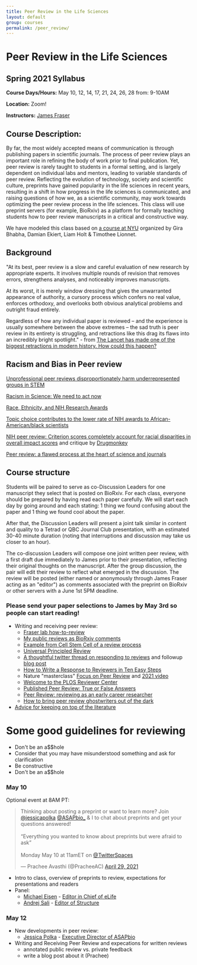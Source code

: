 ```yaml
---
title: Peer Review in the Life Sciences
layout: default
group: courses
permalink: /peer_review/
---
```


# Peer Review in the Life Sciences

## Spring 2021 Syllabus

**Course Days/Hours:** May 10, 12, 14, 17, 21, 24, 26, 28 from: 9-10AM

**Location:** Zoom!

**Instructors:** [James Fraser](mailto:jfraser@fraserlab.com)

## Course Description:

By far, the most widely accepted means of communication is through publishing papers in scientific journals. The process of peer review plays an important role in refining the body of work prior to final publication. Yet, peer review is rarely taught to students in a formal setting, and is largely dependent on individual labs and mentors, leading to variable standards of peer review. Reflecting the evolution of technology, society and scientific culture, preprints have gained popularity in the life sciences in recent years, resulting in a shift in how progress in the life sciences is communicated, and raising questions of how we, as a scientific community, may work towards optimizing the peer review process in the life sciences. This class will use preprint servers (for example, BioRxiv) as a platform for formally teaching students how to peer review manuscripts in a critical and constructive way.

We have modeled this class based on [a course at NYU](http://bhabhaekiertlab.org/teaching) organized by Gira Bhabha, Damian Ekiert, Liam Holt & Timothee Lionnet.

## Background

"At its best, peer review is a slow and careful evaluation of new research by appropriate experts. It involves multiple rounds of revision that removes errors, strengthens analyses, and noticeably improves manuscripts.

At its worst, it is merely window dressing that gives the unwarranted appearance of authority, a cursory process which confers no real value, enforces orthodoxy, and overlooks both obvious analytical problems and outright fraud entirely.

Regardless of how any individual paper is reviewed – and the experience is usually somewhere between the above extremes – the sad truth is peer review in its entirety is struggling, and retractions like this drag its flaws into an incredibly bright spotlight." - from [The Lancet has made one of the biggest retractions in modern history. How could this happen?
](https://www.theguardian.com/commentisfree/2020/jun/05/lancet-had-to-do-one-of-the-biggest-retractions-in-modern-history-how-could-this-happen)


## Racism and Bias in Peer review
[Unprofessional peer reviews disproportionately harm underrepresented groups in STEM](https://peerj.com/articles/8247/)

[Racism in Science: We need to act now](https://elifesciences.org/articles/59636)

[Race, Ethnicity, and NIH Research Awards](https://science.sciencemag.org/content/333/6045/1015)

[Topic choice contributes to the lower rate of NIH awards to African-American/black scientists](https://advances.sciencemag.org/content/5/10/eaaw7238)

[NIH peer review: Criterion scores completely account for racial disparities in overall impact scores](https://advances.sciencemag.org/content/6/23/eaaz4868) and critique by [Drugmonkey](https://twitter.com/drugmonkeyblog/status/1268647041007104001)

[Peer review: a flawed process at the heart of science and journals](https://www.ncbi.nlm.nih.gov/pmc/articles/PMC1420798)

## Course structure

Students will be paired to serve as co-Discussion Leaders for one manuscript they select that is posted on BioRxiv.  For each class, everyone should be prepared by having read each paper carefully. We will start each day by going around and each stating: 1 thing we found confusing about the paper and 1 thing we found cool about the paper. 

After that, the Discussion Leaders will present a joint talk similar in content and quality to a Tetrad or QBC Journal Club presentation, with an estimated 30-40 minute duration (noting that interruptions and discussion may take us closer to an hour).

The co-discussion Leaders will compose one joint written peer review, with a first draft due immediately to James prior to their presentation, reflecting their original thoughts on the manuscript. After the group discussion, the pair will edit their review to reflect what emerged in the discussion. The review will be posted (either named or anonymously through James Fraser acting as an "editor") as comments associated with the preprint on BioRxiv or other servers with a June 1st 5PM deadline.

### Please send your paper selections to James by May 3rd so people can start reading!

- Writing and receiving peer review:
    - [Fraser lab how-to-review](/peer_review/how_to)
    - [My public reviews as BioRxiv comments](https://disqus.com/by/fraserlab/comments/)
    - [Example from Cell Stem Cell of a review process](http://cdn.fraserlab.com/courses/peer_review_2020/2019_saxe.pdf)
    - [Universal Principled Review](http://cdn.fraserlab.com/courses/peer_review_2020/2019_krummel.pdf)
    - [A thoughtful twitter thread on responding to reviews](https://twitter.com/dsquintana/status/1119956899447889920?s=20) and followup [blog post](https://www.dsquintana.com/post/23_apr_2019_peer-review/)
    - [How to Write a Response to Reviewers in Ten Easy Steps](https://telliamedrevisited.wordpress.com/2020/07/15/how-to-write-a-response-to-reviewers-in-ten-easy-steps/)
	- Nature "masterclass" [Focus on Peer Review](https://masterclasses.nature.com/focus-on-peer-review-online-course/16605550) and [2021 video](https://www.youtube.com/watch?v=C0cchYD9hpY)
	- [Welcome to the PLOS Reviewer Center](https://plos.org/resources/for-reviewers/?utm_medium=ad&utm_source=twitter&utm_campaign=reviewercenter)
	- [Published Peer Review: True or False Answers](https://elifesciences.org/articles/12708)
  - [Peer Review: reviewing as an early career researcher](https://www.blopig.com/blog/2021/03/peer-review-reviewing-as-an-early-career-researcher/)
  - [How to bring peer review ghostwriters out of the dark](https://www.molbiolcell.org/doi/full/10.1091/mbc.E20-10-0642)
- [Advice for keeping on top of the literature](https://fraserlab.com/2013/09/28/The-Fraser-Lab-method-of-following-the-scientific-literature/)

# Some good guidelines for reviewing

- Don't be an a$$hole
- Consider that you may have misunderstood something and ask for clarification
- Be constructive
- Don't be an a$$hole

### May 10

Optional event at 8AM PT:

<blockquote class="twitter-tweet"><p lang="en" dir="ltr">Thinking about posting a preprint or want to learn more? Join <a href="https://twitter.com/jessicapolka?ref_src=twsrc%5Etfw">@jessicapolka</a> <a href="https://twitter.com/ASAPbio_?ref_src=twsrc%5Etfw">@ASAPbio_</a> &amp; I to chat about preprints and get your questions answered! <br><br>“Everything you wanted to know about preprints but were afraid to ask” <br><br>Monday May 10 at 11amET on <a href="https://twitter.com/TwitterSpaces?ref_src=twsrc%5Etfw">@TwitterSpaces</a></p>&mdash; Prachee Avasthi (@PracheeAC) <a href="https://twitter.com/PracheeAC/status/1387745974089617410?ref_src=twsrc%5Etfw">April 29, 2021</a></blockquote> <script async src="https://platform.twitter.com/widgets.js" charset="utf-8"></script>

- Intro to class, overview of preprints to review, expectations for presentations and readers
- Panel:
  - [Michael Eisen](http://eisenlab.org/) - [Editor in Chief of eLife](https://elifesciences.org/about/people)
  - [Andrej Sali](https://salilab.org/) - [Editor of Structure](https://www.cell.com/structure/editors)


### May 12
- New developments in peer review:
  - [Jessica Polka](https://en.wikipedia.org/wiki/Jessica_Polka) - [Executive Director of ASAPbio](https://asapbio.org/dt_team/jessica-polka)
- Writing and Receiving Peer Review and expecations for written reviews
  - annotated public review vs. private feedback
  - write a blog post about it (Prachee)
